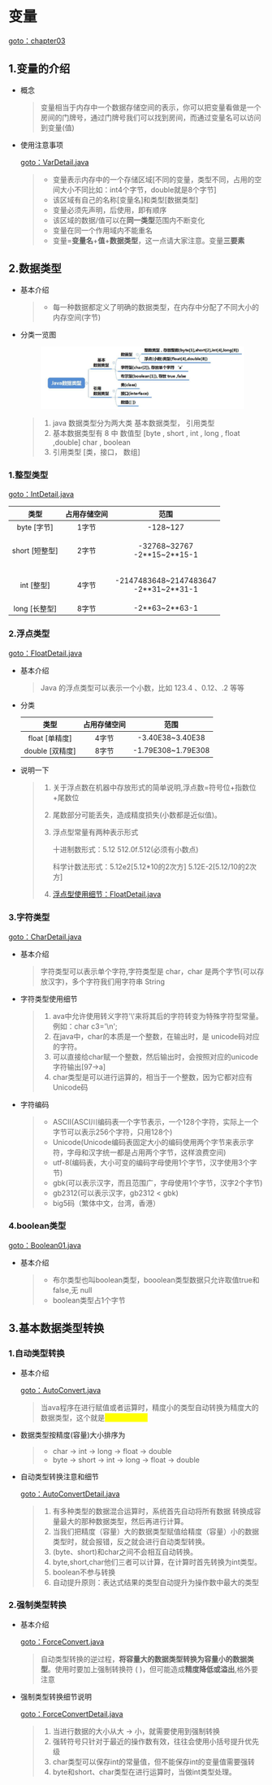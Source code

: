 # 变量

[goto：chapter03](https://gitee.com/jia-yan\_dong/code/tree/master/Java/javacode/chapter03)

## 1.变量的介绍

*   概念

    > 变量相当于内存中一个数据存储空间的表示，你可以把变量看做是一个房间的门牌号，通过门牌号我们可以找到房间，而通过变量名可以访问到变量(值)


*   使用注意事项

    [goto：VarDetail.java](https://gitee.com/jia-yan\_dong/code/tree/master/Java/javacode/chapter03/VarDetail.java)

    > * 变量表示内存中的一个存储区域\[不同的变量，类型不同，占用的空间大小不同比如：int4个字节，double就是8个字节]
    > * 该区域有自己的名称\[变量名]和类型\[数据类型]
    > * 变量必须先声明，后使用，即有顺序
    > * 该区域的数据/值可以在**同一类型**范围内不断变化
    > * 变量在同一个作用域内不能重名
    > * 变量=**变量名**+**值**+**数据类型**，这一点请大家注意。变量**三要素**



## 2.数据类型

*   基本介绍

    > * 每一种数据都定义了明确的数据类型，在内存中分配了不同大小的内存空间(字节)


*   分类一览图



    <figure><img src="../../.gitbook/assets/image (6).png" alt=""><figcaption></figcaption></figure>

    > 1. java 数据类型分为两大类 基本数据类型， 引用类型
    > 2. 基本数据类型有 8 中 数值型 \[byte , short , int , long , float ,double] char , boolean
    > 3. 引用类型 \[类，接口， 数组]

### 1.整型类型

[goto：IntDetail.java](https://gitee.com/jia-yan\_dong/code/blob/master/Java/javacode/chapter03/IntDetail.java)

|      类型      | 占用存储空间 |                        范围                       |
| :----------: | :----: | :---------------------------------------------: |
|  byte \[字节]  |   1字节  |                    -128\~127                    |
| short \[短整型] |   2字节  |      <p>-32768~32767<br>-2**15~2**15-1</p>      |
|   int \[整型]  |   4字节  | <p>-2147483648~2147483647<br>-2**31~2**31-1</p> |
|  long \[长整型] |   8字节  |               -2\*\*63\~2\*\*63-1               |

### 2.浮点类型

[goto：FloatDetail.java](https://gitee.com/jia-yan\_dong/code/blob/master/Java/javacode/chapter03/FloatDetail.java)

*   基本介绍

    > Java 的浮点类型可以表示一个小数，比如 123.4 、0.12、.2 等等


*   分类



    |       类型      | 占用存储空间 |          范围         |
    | :-----------: | :----: | :-----------------: |
    |  float \[单精度] |   4字节  |  -3.40E38\~3.40E38  |
    | double \[双精度] |   8字节  | -1.79E308\~1.79E308 |
*   说明一下

    > 1. 关于浮点数在机器中存放形式的简单说明,浮点数=符号位+指数位+尾数位
    > 2. 尾数部分可能丢失，造成精度损失(小数都是近似值)。
    > 3.  浮点型常量有两种表示形式
    >
    >     十进制数形式：5.12 512.0f.512(必须有小数点)
    >
    >     科学计数法形式：5.12e2\[5.12\*10的2次方] 5.12E-2\[5.12/10的2次方]
    > 4. [浮点型使用细节：FloatDetail.java](https://gitee.com/jia-yan\_dong/code/tree/master/Java/javacode/chapter03/FloatDetail.java)

### 3.字符类型

[goto：CharDetail.java](https://gitee.com/jia-yan\_dong/code/blob/master/Java/javacode/chapter03/CharDetail.java)

*   基本介绍&#x20;

    > 字符类型可以表示单个字符,字符类型是 char，char 是两个字节(可以存放汉字)，多个字符我们用字符串 String


*   字符类型使用细节

    > 1. ava中允许使用转义字符'\\'来将其后的字符转变为特殊字符型常量。例如：char c3='\n';
    > 2. 在java中，char的本质是一个整数，在输出时，是 unicode码对应的字符。&#x20;
    > 3. 可以直接给char赋一个整数，然后输出时，会按照对应的unicode字符输出\[97->a]&#x20;
    > 4. char类型是可以进行运算的，相当于一个整数，因为它都对应有Unicode码


*   字符编码

    > * ASCII(ASCI川编码表一个字节表示，一个128个字符，实际上一个字节可以表示256个字符，只用128个)&#x20;
    > * Unicode(Unicode编码表固定大小的编码使用两个字节来表示字符，字母和汉字统一都是占用两个字节，这样浪费空间)&#x20;
    > * utf-8(编码表，大小可变的编码字母使用1个字节，汉字使用3个字节)&#x20;
    > * gbk(可以表示汉字，而且范围广，字母使用1个字节，汉字2个字节)&#x20;
    > * gb2312(可以表示汉字，gb2312 < gbk)&#x20;
    > * big5码（繁体中文，台湾，香港）

### 4.boolean类型

[goto：Boolean01.java](https://gitee.com/jia-yan\_dong/code/blob/master/Java/javacode/chapter03/Boolean01.java)

*   基本介绍

    > * 布尔类型也叫boolean类型，booolean类型数据只允许取值true和false,无 null&#x20;
    > * boolean类型占1个字节

## 3.基本数据类型转换

### 1.自动类型转换

*   基本介绍

    [goto：AutoConvert.java](https://gitee.com/jia-yan\_dong/code/blob/master/Java/javacode/chapter03/AutoConvert.java)

    > 当ava程序在进行赋值或者运算时，精度小的类型自动转换为精度大的数据类型，这个就是<mark style="color:yellow;">**自动类型转换**</mark>


*   数据类型按精度(容量)大小排序为

    > * char -> int -> long -> float -> double
    > * byte -> short -> int -> long -> float -> double


*   自动类型转换注意和细节

    [goto：AutoConvertDetail.java](https://gitee.com/jia-yan\_dong/code/tree/master/Java/javacode/chapter03/AutoConvertDetail.java)

    > 1. 有多种类型的数据混合运算时，系统首先自动将所有数据 转换成容量最大的那种数据类型，然后再进行计算。
    > 2. 当我们把精度（容量）大的数据类型赋值给精度（容量）小的数据类型时，就会报错，反之就会进行自动类型转换。
    > 3. (byte、short)和char之间不会相互自动转换。
    > 4. &#x20;byte,short,char他们三者可以计算，在计算时首先转换为int类型。
    > 5. &#x20;boolean不参与转换
    > 6. 自动提升原则：表达式结果的类型自动提升为操作数中最大的类型&#x20;

### 2.强制类型转换

*   基本介绍

    [goto：ForceConvert.java](https://gitee.com/jia-yan\_dong/code/blob/master/Java/javacode/chapter03/AutoConvert.java)

    > 自动类型转换的逆过程，**将容量大的数据类型转换为容量小的数据类型**。使用时要加上强制转换符 ( )，但可能造成**精度降低或溢出**,格外要注意


*   强制类型转换细节说明

    [goto：ForceConvertDetail.java](https://gitee.com/jia-yan\_dong/code/tree/master/Java/javacode/chapter03/AutoConvertDetail.java)

    > 1. 当进行数据的大小从大 -> 小，就需要使用到强制转换
    > 2. 强转符号只针对于最近的操作数有效，往往会使用小括号提升优先级
    > 3. char类型可以保存int的常量值，但不能保存int的变量值需要强转
    > 4. byte和short、char类型在进行运算时，当做int类型处理。&#x20;
